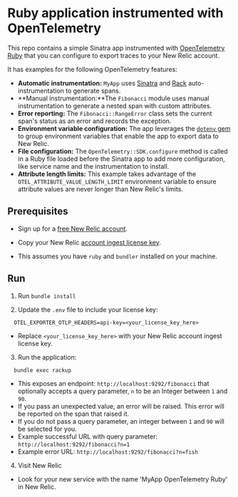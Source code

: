 # Ruby application instrumented with OpenTelemetry

This repo contains a simple Sinatra app instrumented with [OpenTelemetry Ruby](https://github.com/open-telemetry/opentelemetry-ruby) that you can configure to export traces to your New Relic account.

It has examples for the following OpenTelemetry features:
* **Automatic instrumentation:** `MyApp` uses [Sinatra](https://github.com/open-telemetry/opentelemetry-ruby-contrib/tree/main/instrumentation/sinatra) and [Rack](https://github.com/open-telemetry/opentelemetry-ruby-contrib/tree/main/instrumentation/rack) auto-instrumentation to generate spans.
* **Manual instrumentation:**The `Fibonacci` module uses manual instrumentation to generate a nested span with custom attributes.
* **Error reporting:** The `Fibonacci::RangeError` class sets the current span's status as an error and records the exception.
* **Environment variable configuration:** The app leverages the [`dotenv` gem](https://github.com/bkeepers/dotenv) to group environment variables that enable the app to export data to New Relic.
* **File configuration:** The `OpenTelemetry::SDK.configure` method is called in a Ruby file loaded before the Sinatra app to add more configuration, like service name and the instrumentation to install.
* **Attribute length limits:**  This example takes advantage of the `OTEL_ATTRIBUTE_VALUE_LENGTH_LIMIT` environment variable to ensure attribute values are never longer than New Relic's limits.

## Prerequisites

- Sign up for a [free New Relic account](https://newrelic.com/signup).

- Copy your New Relic [account ingest license key](https://one.newrelic.com/launcher/api-keys-ui.launcher).

- This assumes you have `ruby` and `bundler` installed on your machine.

## Run

1. Run `bundle install`

2. Update the `.env` file to include your license key:
  ```
    OTEL_EXPORTER_OTLP_HEADERS=api-key=<your_license_key_here>
  ```
  * Replace `<your_license_key_here>` with your New Relic account ingest license key.

3. Run the application:
  ```
    bundle exec rackup
  ```

  * This exposes an endpoint: `http://localhost:9292/fibonacci` that optionally accepts a query parameter, `n` to be an Integer between `1` and `90`.
  * If you pass an unexpected value, an error will be raised. This error will be reported on the span that raised it.
  * If you do not pass a query parameter, an integer between `1` and `90` will be selected for you.
  * Example successful URL with query parameter: `http://localhost:9292/fibonacci?n=1`
  * Example error URL: `http://localhost:9292/fibonacci?n=fish`

4. Visit New Relic
  * Look for your new service with the name 'MyApp OpenTelemetry Ruby' in New Relic.
